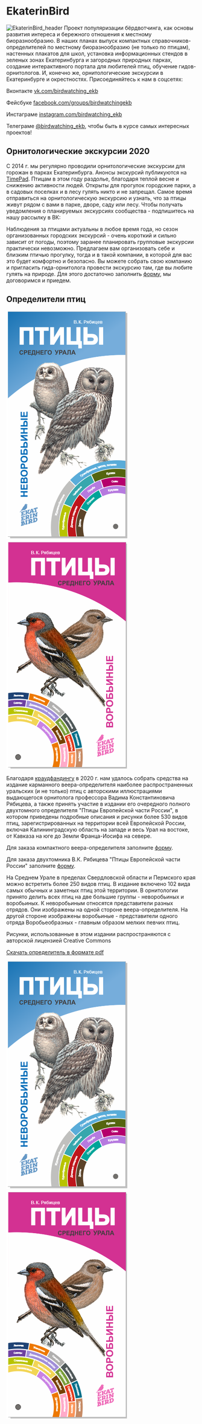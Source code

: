 # EkaterinBird
![EkaterinBird_header](%D0%9A%D1%80%D1%8F%D0%BA%D0%B0%D1%82%D0%B5%D1%80%D0%B8%D0%BD%D0%B1%D1%83%D1%80%D0%B3.jpg)
 Проект популяризации бёрдвотчинга, как основы развития интереса и бережного отношения к местному биоразнообразию. 
 В наших планах выпуск компактных справочников-определителей по местному биоразнообразию (не только по птицам), настенных плакатов для школ, установка информационных стендов в зеленых зонах Екатеринбурга и загородных природных парках, создание интерактивного портала для любителей птиц, обучение гидов-орнитологов. И, конечно же, орнитологические экскурсии в Екатеринбурге и окрестностях. Присоединяйтесь к нам в соцсетях:

Вконтакте [vk.com/birdwatching_ekb](https://vk.com/birdwatching_ekb)
<script type="text/javascript" src="https://vk.com/js/api/openapi.js?168"></script>

Фейсбуке [facebook.com/groups/birdwatchingekb](https://www.facebook.com/groups/birdwatchingekb/)

Инстаграме [instagram.com/birdwatching_ekb](https://www.instagram.com/birdwatching_ekb/)

Телеграме [@birdwatching_ekb](https://t.me/birdwatching_ekb), чтобы быть в курсе самых интересных проектов!
## Орнитологические экскурсии 2020
С 2014 г. мы регулярно проводили орнитологические экскурсии для горожан в парках Екатеринбурга. Анонсы экскурсий публикуются на [TimePad](https://birdwatching-ekb.timepad.ru/). Птицам в этом году раздолье, благодаря теплой весне и снижению активности людей. Открыты для прогулок городские парки, а в садовых поселках и в лесу гулять никто и не запрещал. Самое время отправиться на орнитологическую экскурсию и узнать, что за птицы живут рядом с вами в парке, дворе, саду или лесу. 
Чтобы получать уведомления о планируемых экскурсиях сообщества - подпишитесь на нашу рассылку в ВК:

<!-- VK Widget -->
<div id="vk_allow_messages_from_community"></div>
<script type="text/javascript">
VK.Widgets.AllowMessagesFromCommunity("vk_allow_messages_from_community", {}, 2158488);
</script>

Наблюдения за птицами актуальны в любое время года, но сезон организованных городских экскурсий - очень короткий и сильно зависит от погоды, поэтому заранее планировать групповые экскурсии практически невозможно. Предлагаем вам организовать себе и близким птичью прогулку, тогда и в такой компании, в которой для вас это будет комфортно и безопасно. Вы можете собрать свою компанию и пригласить гида-орнитолога провести экскурсию там, где вы любите гулять на природе. Для этого достаточно заполнить [форму](https://docs.google.com/forms/d/e/1FAIpQLSfBjglNFXNIiM3PgCj8j3owcN4pAAW_wxfBh132QuZQqtrn_g/viewform?usp=sf_link), мы договоримся и приедем. 
## Определители птиц
 
![Обложка определителя](nevorob_title.png) ![Обложка определителя](vorob_title.png)
 
Благодаря [краудфандингу](https://planeta.ru/campaigns/birds_of_ekb) в 2020 г. нам удалось собрать средства на издание карманного веера-определителя наиболее распространенных уральских (и не только) птиц с авторскими иллюстрациями выдающегося орнитолога профессора Вадима Константиновича Рябицева, а также принять участие в издании его очередного полного двухтомного определителя "Птицы Европейской части России", в котором приведены подробные описания и рисунки более 530 видов птиц, зарегистрированных на территории всей Европейской России, включая Калининградскую область на западе и весь Урал на востоке, от Кавказа на юге до Земли Франца-Иосифа на севере. 

Для заказа компактного веера-определителя заполните [форму](https://docs.google.com/forms/d/e/1FAIpQLSf_hJ6eiLmlaTkPGtsfDUShHwdjIBPALDEWmNPmgiJjvKLHbw/viewform?usp=sf_link).

Для заказа двухтомника В.К. Рябицева "Птицы Европейской части России" заполните [форму](https://docs.google.com/forms/d/e/1FAIpQLScW9jk1ZzQoqhlJiWle05DhM99wAIimJT4mxp5ncP76OQLyPA/viewform?usp=sf_link).

На Среднем Урале в пределах Свердловской области и Пермского края можно встретить более 250 видов птиц. В издание включено 102 вида самых обычных и заметных птиц этой территории. В орнитологии принято делить всех птиц на две большие группы - неворобьиных и воробьиных. К неворобьиным относятся представители разных отрядов. Они изображены на одной стороне веера-определителя. На другой стороне изображены воробьиные - представители одного отряда Воробьеобразных - главным образом мелких певчих птиц.

Рисунки, использованные в этом издании распространяются с авторской лицензией Creative Commons 

[Скачать определитель в формате pdf](https://ipae.uran.ru/sites/default/files/publications/ipae/Birds_of_Urals_2020.pdf)

![Обложка определителя](nevorob_title.png) ![Обложка определителя](vorob_title.png) 

 
